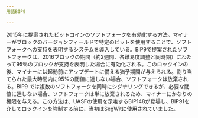 ```yaml
---
用語BIP9

---
```

2015年に提案されたビットコインのソフトフォークを有効化する方法。マイナーがブロックのバージョンフィールドで特定のビットを使用することで、ソフトフォークへの支持を表明するシステムを導入している。BIP9で提案されたソフトフォークは、2016ブロックの期間（約2週間、各難易度調整と同時期）にわたって95％のブロックが支持を表明した場合に有効化される。このロックインの後、マイナーには起動前にアップデートに備える猶予期間が与えられる。割り当てられた最大時間内に95%の閾値に達しない場合、ソフトフォークは放棄される。BIP9 では複数のソフトフォークを同時にシグナリングできるが、必要な閾値に達しない場合、ソフトフォークは単に放棄されるため、マイナーにかなりの権限を与える。この方法は、UASFの使用を示唆するBIP148が登場し、BIP91を介してロックインを強制する前に、当初はSegWitに使用されていました。
